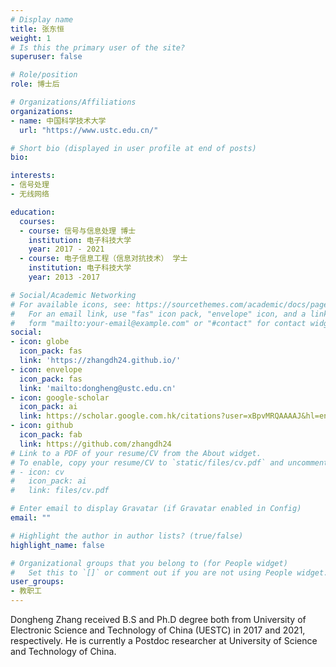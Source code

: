 ```yaml
---
# Display name
title: 张东恒
weight: 1
# Is this the primary user of the site?
superuser: false

# Role/position
role: 博士后

# Organizations/Affiliations
organizations:
- name: 中国科学技术大学
  url: "https://www.ustc.edu.cn/"

# Short bio (displayed in user profile at end of posts)
bio: 

interests:
- 信号处理
- 无线网络

education:
  courses:
  - course: 信号与信息处理 博士
    institution: 电子科技大学
    year: 2017 - 2021
  - course: 电子信息工程（信息对抗技术） 学士
    institution: 电子科技大学
    year: 2013 -2017

# Social/Academic Networking
# For available icons, see: https://sourcethemes.com/academic/docs/page-builder/#icons
#   For an email link, use "fas" icon pack, "envelope" icon, and a link in the
#   form "mailto:your-email@example.com" or "#contact" for contact widget.
social:
- icon: globe
  icon_pack: fas
  link: 'https://zhangdh24.github.io/'
- icon: envelope
  icon_pack: fas
  link: 'mailto:dongheng@ustc.edu.cn'
- icon: google-scholar
  icon_pack: ai
  link: https://scholar.google.com.hk/citations?user=xBpvMRQAAAAJ&hl=en
- icon: github
  icon_pack: fab
  link: https://github.com/zhangdh24
# Link to a PDF of your resume/CV from the About widget.
# To enable, copy your resume/CV to `static/files/cv.pdf` and uncomment the lines below.
# - icon: cv
#   icon_pack: ai
#   link: files/cv.pdf

# Enter email to display Gravatar (if Gravatar enabled in Config)
email: ""

# Highlight the author in author lists? (true/false)
highlight_name: false

# Organizational groups that you belong to (for People widget)
#   Set this to `[]` or comment out if you are not using People widget.
user_groups:
- 教职工
---
```


Dongheng Zhang received B.S and Ph.D degree both from University of Electronic Science and Technology of China (UESTC) in 2017 and 2021, respectively. He is currently a Postdoc
researcher at University of Science and Technology of China. 